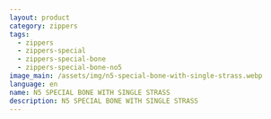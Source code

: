 ```yaml
---
layout: product
category: zippers
tags:
  - zippers
  - zippers-special
  - zippers-special-bone
  - zippers-special-bone-no5
image_main: /assets/img/n5-special-bone-with-single-strass.webp
language: en
name: N5 SPECIAL BONE WITH SINGLE STRASS
description: N5 SPECIAL BONE WITH SINGLE STRASS
---
```

